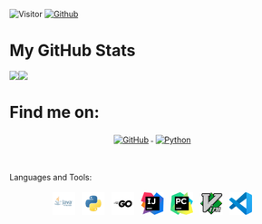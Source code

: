 ![Visitor](https://visitor-badge.laobi.icu/badge?page_id=zxjsdp)
[![Github](https://img.shields.io/github/followers/zxjsdp?label=Follow&style=social)](https://github.com/zxjsdp)


# My GitHub Stats

<div>
  <a href="https://github.com/zxjsdp/">
    <img align="left" src="https://github-readme-stats.vercel.app/api?username=zxjsdp&count_private=true&show_icons=true&theme=merko" />
  </a>
  <a href="https://github.com/zxjsdp?tab=repositories">
    <img align="left" src="https://github-readme-stats.vercel.app/api/top-langs/?username=zxjsdp&hide=php&theme=merko" />
  </a>
</div>

<br />

# Find me on:

<p align="center">
    <a href="https://github.com/zxjsdp" target="_blank" rel="noopener noreferrer"> <img src="https://cdn.jsdelivr.net/npm/simple-icons@3.13.0/icons/github.svg" alt="GitHub" height="40" style="vertical-align:top; margin:4px"> </a>
    <a href="mailto:zxjsdp@gmail.com"> <img src="https://cdn.jsdelivr.net/npm/simple-icons@v3/icons/gmail.svg" alt="Python" height="40" style="vertical-align:top; margin:4px"></a>
</p>

<br />

Languages and Tools:

<p align="center">
   <img src="https://raw.githubusercontent.com/github/explore/80688e429a7d4ef2fca1e82350fe8e3517d3494d/topics/java/java.png" alt="Java" height="40" style="vertical-align:top; margin:4px">
   <img src="https://raw.githubusercontent.com/github/explore/80688e429a7d4ef2fca1e82350fe8e3517d3494d/topics/python/python.png" alt="Python" height="40" style="vertical-align:top; margin:4px">
   <img src="https://raw.githubusercontent.com/github/explore/80688e429a7d4ef2fca1e82350fe8e3517d3494d/topics/go/go.png" alt="C" height="40" style="vertical-align:top; margin:4px">
   <img src="https://raw.githubusercontent.com/github/explore/2dca03adcddd05cb232d56c1ed100544cd57e3f8/topics/intellij-idea/intellij-idea.png" alt="IntelliJ IDEA" height="40" style="vertical-align:top; margin:4px">
   <img src="https://raw.githubusercontent.com/github/explore/2dca03adcddd05cb232d56c1ed100544cd57e3f8/topics/pycharm/pycharm.png" alt="PyCharm" height="40" style="vertical-align:top; margin:4px">
   <img src="https://raw.githubusercontent.com/github/explore/80688e429a7d4ef2fca1e82350fe8e3517d3494d/topics/vim/vim.png" alt="Vim" height="40" style="vertical-align:top; margin:4px">
   <img src="https://raw.githubusercontent.com/github/explore/80688e429a7d4ef2fca1e82350fe8e3517d3494d/topics/visual-studio-code/visual-studio-code.png" alt="VS Code" height="40" style="vertical-align:top; margin:4px">
</p>

